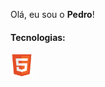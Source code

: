 Olá, eu sou o **Pedro**!


#### Tecnologias:

<div>
  <img src="https://raw.githubusercontent.com/devicons/devicon/master/icons/html5/html5-original.svg" alt="html5" width="36" height="36" />
